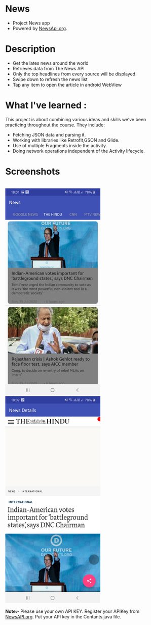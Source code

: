 # News
- Project News app
- Powered by [NewsApi.org](https://newsapi.org/).

# Description
- Get the lates news around the world 
- Retrieves data from The News API
- Only the top headlines from every source will be displayed
- Swipe down to refresh the news list
- Tap any item to open the article in android WebView

# What I've learned :
This project is about combining various ideas and skills we’ve been practicing throughout the course. They include:

- Fetching JSON data and parsing it.
- Working with libraries like Retrofit,GSON and Glide.
- Use of multiple Fragments inside the activity.
- Doing network operations independent of the Activity lifecycle.

# Screenshots
<br>  <img src="https://github.com/AnandSidd/News-master/blob/master/Screenshot_20200719-180138_News.jpg" height=650 width=300>
 <img src="https://github.com/AnandSidd/News-master/blob/master/Screenshot_20200719-180202_News.jpg" height=650 width=300></br>


**Note:-** Please use your own API KEY. Register your APIKey from [NewsAPI.org](https://newsapi.org). Put your API key in the Contants.java file.
